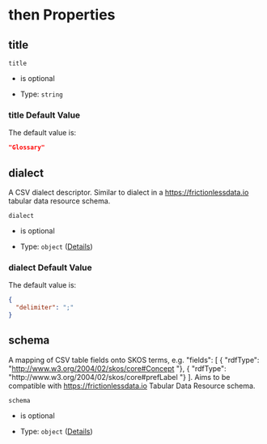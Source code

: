 # then Properties



## title



`title`

*   is optional

*   Type: `string`

### title Default Value

The default value is:

```json
"Glossary"
```

## dialect

A CSV dialect descriptor. Similar to dialect in a <https://frictionlessdata.io> tabular data resource schema.

`dialect`

*   is optional

*   Type: `object` ([Details](schema-defs-csvdialect.md))

### dialect Default Value

The default value is:

```json
{
  "delimiter": ";"
}
```

## schema

A mapping of CSV table fields onto SKOS terms, e.g.
"fields": \[
{ "rdfType": "<http://www.w3.org/2004/02/skos/core#Concept> "},
{ "rdfType": "http\://www\.w3.org/2004/02/skos/core#prefLabel "}
]. Aims to be compatible with <https://frictionlessdata.io> Tabular Data Resource schema.

`schema`

*   is optional

*   Type: `object` ([Details](schema-defs-csvtableschema.md))
